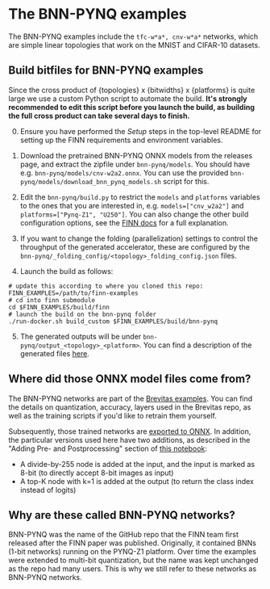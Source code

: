 # The BNN-PYNQ examples

The BNN-PYNQ examples include the `tfc-w*a*, cnv-w*a*` networks, which are
simple linear topologies that work on the MNIST and CIFAR-10 datasets.

## Build bitfiles for BNN-PYNQ examples

Since the cross product of {topologies} x {bitwidths} x {platforms} is
quite large we use a custom Python script to automate the build.
**It's strongly recommended to edit this script before you launch the build,
as building the full cross product can take several days to finish.**

0. Ensure you have performed the *Setup* steps in the top-level README for setting up the FINN requirements and environment variables.

1. Download the pretrained BNN-PYNQ ONNX models from the releases page, and extract
the zipfile under `bnn-pynq/models`. You should have e.g. `bnn-pynq/models∕cnv-w2a2.onnx`.
You can use the provided `bnn-pynq/models/download_bnn_pynq_models.sh` script for this.

2. Edit the `bnn-pynq/build.py` to restrict the `models` and `platforms` variables to
the ones that you are interested in, e.g. `models=["cnv_w2a2"]` and
`platforms=["Pynq-Z1", "U250"]`. You can also change the other build
configuration options, see the [FINN docs](https://finn-dev.readthedocs.io/en/latest/source_code/finn.util.html#finn.util.build_dataflow.DataflowBuildConfig)
for a full explanation.

3. If you want to change the folding (parallelization) settings to control the throughput of the generated accelerator, these
are configured by the `bnn-pynq/_folding_config/<topology>_folding_config.json` files.

4. Launch the build as follows:
```shell
# update this according to where you cloned this repo:
FINN_EXAMPLES=/path/to/finn-examples
# cd into finn submodule
cd $FINN_EXAMPLES/build/finn
# launch the build on the bnn-pynq folder
./run-docker.sh build_custom $FINN_EXAMPLES/build/bnn-pynq
```

5. The generated outputs will be under `bnn-pynq/output_<topology>_<platform>`. You can find a description of the generated files [here](https://finn-dev.readthedocs.io/en/latest/command_line.html#simple-dataflow-build-mode).

## Where did those ONNX model files come from?

The BNN-PYNQ networks are part of the
[Brevitas examples](https://github.com/Xilinx/brevitas/tree/master/src/brevitas_examples/bnn_pynq). You can find the details on quantization, accuracy, layers used in the Brevitas repo, as well as the training scripts if you'd like to retrain them yourself.

Subsequently, those trained networks are [exported to ONNX](https://github.com/Xilinx/finn/blob/master/notebooks/basics/1_brevitas_network_import.ipynb). In addition, the particular versions
used here have two additions, as described in the "Adding Pre- and Postprocessing" section of [this notebook](https://github.com/Xilinx/finn/blob/master/notebooks/end2end_example/bnn-pynq/tfc_end2end_example.ipynb):

* A divide-by-255 node is added at the input, and the input is marked as 8-bit (to directly accept 8-bit images as input)
* A top-K node with k=1 is added at the output (to return the class index instead of logits)

## Why are these called BNN-PYNQ networks?

BNN-PYNQ was the name of the GitHub repo that the FINN team first
released after the FINN paper was published. Originally, it contained
BNNs (1-bit networks) running on the PYNQ-Z1 platform. Over time the
examples were extended to multi-bit quantization,
but the name was kept unchanged as the repo had many users.
This is why we still refer to these networks as BNN-PYNQ networks.
